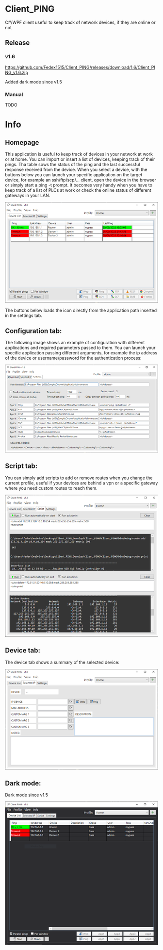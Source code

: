 # Client_PING
C#/WPF client useful to keep track of network devices, if they are online or not

## Release

### v1.6
https://github.com/Fedex1515/Client_PING/releases/download/1.6/Client_PING_v1.6.zip

Added dark mode since v1.5

### Manual
TODO

# Info
## Homepage

This application is useful to keep track of devices in your network at work or at home. You can import or insert a list of devices, keeping track of their pings.
Tha table sows the status of the ping and the last successful response received from the device. When you select a device, with the buttons below you can 
launch your specific application on the target device, for example an ssh/ftp/scp/... client, open the device in the browser or simply start a ping -t prompt.
It becomes very handy when you have to keep track of a list of PLCs at work or check the online status of different gateways in your LAN.

![alt text](https://github.com/Fedex1515/Client_PING/blob/master/Client_PING/Screenshots/Tab_1_Home.PNG?raw=true)

The buttons below loads the icon directly from the application path inserted in the settings tab.

## Configuration tab:

The following image shows an example of configuration with different applications and required parameters passed to them. 
You can launch your specific application passing different arguments, for example the ip address of the device or username/password for the authentication process:

![alt text](https://github.com/Fedex1515/Client_PING/blob/master/Client_PING/Screenshots/Tab_3_Settings.PNG?raw=true)

## Script tab:

You can simply add scripts to add or remove routes when you change the current profile, useful if your devices are behind a vpn or a specific gateway where you need custom routes to reach them.

![alt text](https://github.com/Fedex1515/Client_PING/blob/master/Client_PING/Screenshots/Tab_4_Scripts.PNG?raw=true)

## Device tab:

 The device tab shows a summary of the selected device:
 
 ![alt text](https://github.com/Fedex1515/Client_PING/blob/master/Client_PING/Screenshots/Tab_2_Device.PNG?raw=true)
 
 ## Dark mode:
 
 Dark mode since v1.5
 
 ![alt text](https://github.com/Fedex1515/Client_PING/blob/master/Client_PING/Screenshots/Tab_1_Home_Dark.PNG?raw=true)
